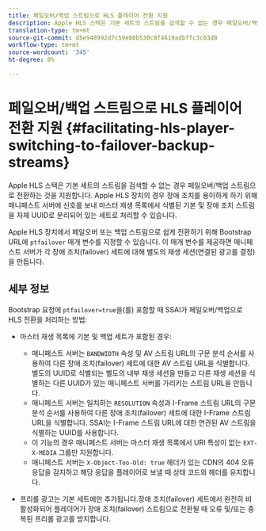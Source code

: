 ```yaml
---
title: 페일오버/백업 스트림으로 HLS 플레이어 전환 지원
description: Apple HLS 스택은 기본 세트의 스트림을 검색할 수 없는 경우 페일오버/백업 스트림으로 전환하는 것을 지원합니다. Apple HLS 장치의 경우 장애 조치를 용이하게 하기 위해 매니페스트 서버에 신호를 보내 마스터 재생 목록에서 식별된 기본 및 장애 조치 스트림을 자체 UUID로 분리되어 있는 세트로 처리할 수 있습니다.
translation-type: tm+mt
source-git-commit: d5e948992d7c59e80b530c8f4619adbffc3c03d8
workflow-type: tm+mt
source-wordcount: '345'
ht-degree: 0%

---
```



# 페일오버/백업 스트림으로 HLS 플레이어 전환 지원 {#facilitating-hls-player-switching-to-failover-backup-streams}

Apple HLS 스택은 기본 세트의 스트림을 검색할 수 없는 경우 페일오버/백업 스트림으로 전환하는 것을 지원합니다. Apple HLS 장치의 경우 장애 조치를 용이하게 하기 위해 매니페스트 서버에 신호를 보내 마스터 재생 목록에서 식별된 기본 및 장애 조치 스트림을 자체 UUID로 분리되어 있는 세트로 처리할 수 있습니다.

Apple HLS 장치에서 페일오버 또는 백업 스트림으로 쉽게 전환하기 위해 Bootstrap URL에 `ptfailover` 매개 변수를 지정할 수 있습니다. 이 매개 변수를 제공하면 매니페스트 서버가 각 장애 조치(failover) 세트에 대해 별도의 재생 세션(연결된 광고를 결정)을 만듭니다.

## 세부 정보

Bootstrap 요청에 `ptfailover=true`을(를) 포함할 때 SSAI가 페일오버/백업으로 HLS 전환을 처리하는 방법:

* 마스터 재생 목록에 기본 및 백업 세트가 포함된 경우:

   * 매니페스트 서버는 `BANDWIDTH` 속성 및 AV 스트림 URL의 구문 분석 순서를 사용하여 다른 장애 조치(failover) 세트에 대한 AV 스트림 URL을 식별합니다. 별도의 UUID로 식별되는 별도의 내부 재생 세션을 만들고 다른 재생 세션을 식별하는 다른 UUID가 있는 매니페스트 서버를 가리키는 스트림 URL을 만듭니다.
   * 매니페스트 서버는 일치하는 `RESOLUTION` 속성과 I-Frame 스트림 URL의 구문 분석 순서를 사용하여 다른 장애 조치(failover) 세트에 대한 I-Frame 스트림 URL을 식별합니다. SSAI는 I-Frame 스트림 URL에 대한 연관된 AV 스트림을 식별하는 UUID를 사용합니다.
   * 이 기능의 경우 매니페스트 서버는 마스터 재생 목록에서 URI 특성이 없는 `EXT-X-MEDIA` 그룹만 지원합니다.
   * 매니페스트 서버는 `X-Object-Too-Old: true` 헤더가 있는 CDN의 404 오류 응답을 감지하고 해당 응답을 플레이어로 보낼 때 상태 코드와 헤더를 유지합니다.

* 프리롤 광고는 기본 세트에만 추가됩니다.장애 조치(failover) 세트에서 완전히 비활성화되어 플레이어가 장애 조치(failover) 스트림으로 전환될 때 오류 및/또는 중복된 프리롤 광고를 방지합니다.

